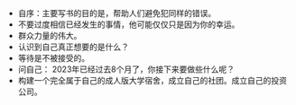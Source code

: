 - 自序：主要写书的目的是，帮助人们避免犯同样的错误。
- 不要过度相信已经发生的事情，他可能仅仅只是因为你的幸运。
- 群众力量的伟大。
- 认识到自己真正想要的是什么？
- 等待是不被接受的。
- 问自己： 2023年已经过去8个月了，你接下来要做些什么呢？
- 构建一个完全属于自己的成人版大学宿舍，成立自己的社团。成立自己的投资公司。
